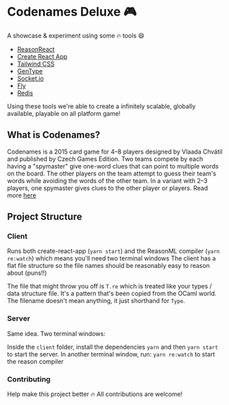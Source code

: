 # Codenames Deluxe 🎮

A showcase & experiment using some :fire: tools :smile:

- [ReasonReact](https://github.com/reasonml/reason-react/)
- [Create React App](https://create-react-app.dev)
- [Tailwind CSS](https://tailwindcss.com/)
- [GenType](https://github.com/cristiano/gen-type)
- [Socket.io](https://socket.io/)
- [Fly](https://fly.io)
- [Redis](https://redis.io/)

Using these tools we're able to create a infinitely scalable, globally available, playable on all platform game!

## What is Codenames?

Codenames is a 2015 card game for 4–8 players designed by Vlaada Chvátil and published by Czech Games Edition. Two teams compete by each having a "spymaster" give one-word clues that can point to multiple words on the board. The other players on the team attempt to guess their team's words while avoiding the words of the other team. In a variant with 2–3 players, one spymaster gives clues to the other player or players. Read more [here](https://en.wikipedia.org/wiki/Codenames_(board_game))


## Project Structure

### Client

Runs both create-react-app (`yarn start`) and the ReasonML compiler (`yarn re:watch`) which means you'll need two terminal windows
The client has a flat file structure so the file names should be reasonably easy to reason about (puns!!)

The file that might throw you off is `T.re` which is treated like your types / data structure file. It's a pattern that's been copied from the OCaml world. The filename doesn't mean anything, it just shorthand for `Type`.

### Server

Same idea. Two terminal windows:

Inside the `client` folder, install the dependencies `yarn` and then `yarn start` to start the server.
In another terminal window, run: `yarn re:watch` to start the reason compiler

### Contributing

Help make this project better :fire: All contributions are welcome!
